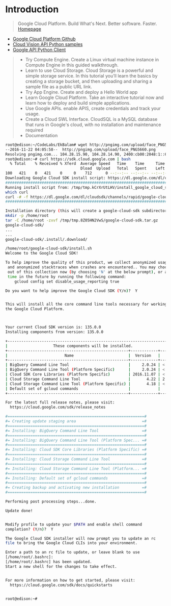 # Introduction

> Google Cloud Platform. Build What's Next. Better software. Faster. [Homepage](https://cloud.google.com/)

- [Google Cloud Platform Github](https://github.com/GoogleCloudPlatform)
- [Cloud Vision API Python samples](https://github.com/GoogleCloudPlatform/python-docs-samples)
- [Google API Python Client](https://github.com/google/google-api-python-client)

> - Try Compute Engine. Create a Linux virtual machine instance in Compute Engine in this guided walkthrough.
> - Learn to use Cloud Storage. Cloud Storage is a powerful and simple storage service. In this tutorial you’ll learn the basics by creating a storage bucket, and then uploading and sharing a sample file as a public URL link.
> - Try App Engine. Create and deploy a Hello World app
> - Learn Google Cloud Platform. Take an interactive tutorial now and learn how to deploy and build simple applications.
> - Use Google APIs. enable APIS, create credentials and track your usage.
> - Create a Cloud SWL Interface. CloudSQL is a MySQL database that runs in Google's cloud, with no installation and maintenance required
> - Documentation

```sh
root@edison:~/CodeLabs/EkBalam# wget http://pngimg.com/upload/face_PNG5660.png
--2016-11-22 04:05:58--  http://pngimg.com/upload/face_PNG5660.png
Resolving pngimg.com... 104.28.15.90, 104.28.14.90, 2400:cb00:2048:1::681c:e5a, ...
root@edison:~# curl https://sdk.cloud.google.com | bash
  % Total    % Received % Xferd  Average Speed   Time    Time     Time  Current
                                 Dload  Upload   Total   Spent    Left  Speed
100   421    0   421    0     0    712      0 --:--:-- --:--:-- --:--:--   860
Downloading Google Cloud SDK install script: https://dl.google.com/dl/cloudsdk/channels/rapid/install_google_cloud_sdk.bah
######################################################################## 100.0%
Running install script from: /tmp/tmp.kCrXrUtLHV/install_google_cloud_sdk.bash
which curl
curl -# -f https://dl.google.com/dl/cloudsdk/channels/rapid/google-cloud-sdk.tar.gz
######################################################################## 100.0%

Installation directory (this will create a google-cloud-sdk subdirectory) (/home/root): 
mkdir -p /home/root
tar -C /home/root -zxvf /tmp/tmp.8Z05HN2VwS/google-cloud-sdk.tar.gz
google-cloud-sdk/
...
...
google-cloud-sdk/.install/.download/

/home/root/google-cloud-sdk/install.sh
Welcome to the Google Cloud SDK!

To help improve the quality of this product, we collect anonymized usage data
 and anonymized stacktraces when crashes are encountered.. You may choose to opt
 out of this collection now (by choosing 'N' at the below prompt), or at any
 time in the future by running the following command:
    gcloud config set disable_usage_reporting true

Do you want to help improve the Google Cloud SDK (Y/n)?  Y


This will install all the core command line tools necessary for working with
the Google Cloud Platform.



Your current Cloud SDK version is: 135.0.0
Installing components from version: 135.0.0

+----------------------------------------------------------------------------+
|                    These components will be installed.                     |
+-----------------------------------------------------+------------+---------+
|                         Name                        |  Version   |   Size  |
+-----------------------------------------------------+------------+---------+
| BigQuery Command Line Tool                          |     2.0.24 | < 1 MiB |
| BigQuery Command Line Tool (Platform Specific)      |     2.0.24 | < 1 MiB |
| Cloud SDK Core Libraries (Platform Specific)        | 2016.11.07 | < 1 MiB |
| Cloud Storage Command Line Tool                     |       4.22 | 2.8 MiB |
| Cloud Storage Command Line Tool (Platform Specific) |       4.18 | < 1 MiB |
| Default set of gcloud commands                      |            |         |
+-----------------------------------------------------+------------+---------+

For the latest full release notes, please visit:
  https://cloud.google.com/sdk/release_notes

#============================================================#
#= Creating update staging area                             =#
#============================================================#
#= Installing: BigQuery Command Line Tool                   =#
#============================================================#
#= Installing: BigQuery Command Line Tool (Platform Spec... =#
#============================================================#
#= Installing: Cloud SDK Core Libraries (Platform Specific) =#
#============================================================#
#= Installing: Cloud Storage Command Line Tool              =#
#============================================================#
#= Installing: Cloud Storage Command Line Tool (Platform... =#
#============================================================#
#= Installing: Default set of gcloud commands               =#
#============================================================#
#= Creating backup and activating new installation          =#
#============================================================#

Performing post processing steps...done.                                        

Update done!


Modify profile to update your $PATH and enable shell command 
completion? (Y/n)?  Y

The Google Cloud SDK installer will now prompt you to update an rc 
file to bring the Google Cloud CLIs into your environment.

Enter a path to an rc file to update, or leave blank to use 
[/home/root/.bashrc]:  
[/home/root/.bashrc] has been updated.
Start a new shell for the changes to take effect.


For more information on how to get started, please visit:
  https://cloud.google.com/sdk/docs/quickstarts


root@edison:~# 
```